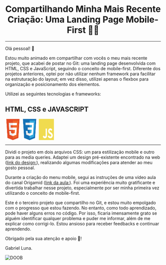 <h1 style="text-align: center;">Compartilhando Minha Mais Recente Criação: Uma Landing Page Mobile-First 📱📲</h1>

---

Olá pessoal! 👋

Estou muito animado em compartilhar com vocês o meu mais recente projeto, que acabei de postar no Git: uma landing page desenvolvida com HTML, CSS e JavaScript, seguindo o conceito de mobile-first. 
Diferente dos projetos anteriores, optei por não utilizar nenhum framework para facilitar na estruturação do layout; em vez disso, utilizei apenas o flexbox para organização e posicionamento dos elementos.

Utilizei as seguintes tecnologias e frameworks: <h2> HTML, CSS e JAVASCRIPT</h2>
<div style="display: inline_block">
  <img align="center" alt="GL-HTML" height="70" width="50" src="https://raw.githubusercontent.com/devicons/devicon/master/icons/html5/html5-original.svg">
  <img align="center" alt="GL-CSS" height="70" width="50" src="https://raw.githubusercontent.com/devicons/devicon/master/icons/css3/css3-original.svg">
  <img align="center" alt="GL-Js" height="70" width="50" src="https://raw.githubusercontent.com/devicons/devicon/master/icons/javascript/javascript-plain.svg">
</div>

---

Dividi o projeto em dois arquivos CSS: um para estilização mobile e outro para as media queries. Adaptei um design pré-existente encontrado na web ([link do design:](https://www.graphberry.com/item/doob-simple-agency-psd-template)), realizando algumas modificações para atender ao meu gosto pessoal.

Durante a criação do menu mobile, segui as instruções de uma vídeo aula do canal Origamid ([link da aula:](https://www.youtube.com/watch?v=DnODupiIAiE)). Foi uma experiência muito gratificante e divertida trabalhar nesse projeto, especialmente por ser minha primeira vez utilizando o conceito de mobile-first.

Este é o terceiro projeto que compartilho no Git, e estou muito empolgado com o progresso que estou fazendo. No entanto, como todo aprendizado, pode haver alguns erros no código. Por isso, ficaria imensamente grato se alguém identificar qualquer problema e puder me informar, além de me explicar como corrigi-lo. Estou ansioso para receber feedbacks e continuar aprendendo.

Obrigado pela sua atenção e apoio 🙏!

Gabriel Luna.

![DOOB](https://github.com/GabrielLuna1/Mobile-First/assets/102186692/83376cc8-9701-432c-9d08-217baef4de04)
